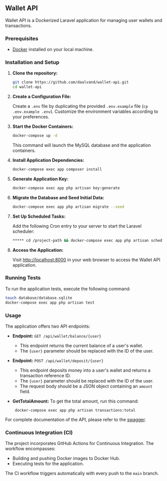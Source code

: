 ## Wallet API

Wallet API is a Dockerized Laravel application for managing user wallets and transactions.

### Prerequisites

- [Docker](https://www.docker.com/) installed on your local machine.

### Installation and Setup

1. **Clone the repository:**

   ```bash
   git clone https://github.com/daalvand/wallet-api.git
   cd wallet-api
   ```

2. **Create a Configuration File:**

   Create a `.env` file by duplicating the provided `.env.example` file (`cp .env.example .env`). Customize the environment variables according to your preferences.

3. **Start the Docker Containers:**

   ```bash
   docker-compose up -d
   ```

   This command will launch the MySQL database and the application containers.

4. **Install Application Dependencies:**

   ```bash
   docker-compose exec app composer install
   ```

5. **Generate Application Key:**

   ```bash
   docker-compose exec app php artisan key:generate
   ```

6. **Migrate the Database and Seed Initial Data:**

   ```bash
   docker-compose exec app php artisan migrate --seed
   ```

7. **Set Up Scheduled Tasks:**

   Add the following Cron entry to your server to start the Laravel scheduler:

   ```bash
   ***** cd /project-path && docker-compose exec app php artisan schedule:run >> /path/logs/scheduled-jobs.log 2>&1
   ```

8. **Access the Application:**

   Visit [http://localhost:8000](http://localhost:8000) in your web browser to access the Wallet API application.

### Running Tests

To run the application tests, execute the following command:

```bash
touch database/database.sqlite
docker-compose exec app php artisan test
```

### Usage

The application offers two API endpoints:

- **Endpoint:** `GET /api/wallet/balance/{user}`
    - This endpoint returns the current balance of a user's wallet.
    - The `{user}` parameter should be replaced with the ID of the user.

- **Endpoint:** `POST /api/wallet/deposit/{user}`
    - This endpoint deposits money into a user's wallet and returns a transaction reference ID.
    - The `{user}` parameter should be replaced with the ID of the user.
    - The request body should be a JSON object containing an `amount` field.

- **GetTotalAmount:** To get the total amount, run this command:
   ```shell
    docker-compose exec app php artisan transactions:total
   ```
For complete documentation of the API, please refer to the [swagger](./swagger.yml).

### Continuous Integration (CI)

The project incorporates GitHub Actions for Continuous Integration. The workflow encompasses:

- Building and pushing Docker images to Docker Hub.
- Executing tests for the application.

The CI workflow triggers automatically with every push to the `main` branch.
